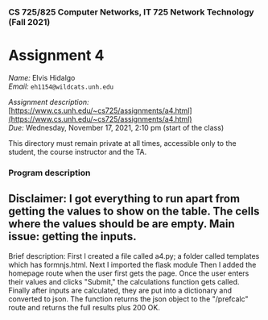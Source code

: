 ### CS 725/825 Computer Networks, IT 725 Network Technology  (Fall 2021) ###

# Assignment 4 #

*Name:* Elvis Hidalgo  
*Email:* `eh1154@wildcats.unh.edu`

*Assignment description:* [https://www.cs.unh.edu/~cs725/assignments/a4.html](https://www.cs.unh.edu/~cs725/assignments/a4.html)  
*Due:* Wednesday, November 17, 2021, 2:10 pm (start of the class)

This directory must remain private at all times, accessible only to the student, the course instructor and the TA. 

### Program description ###

Disclaimer: I got everything to run apart from getting the values to show on the table.
The cells where the values should be are empty.
Main issue: getting the inputs.
---------------------------------------------------------------------------------------
Brief description:
First I created a file called a4.py; a folder called templates which has formnjs.html.
Next I imported the flask module
Then I added the homepage route when the user first gets the page.
Once the user enters their values and clicks "Submit," the calculations function gets called.
Finally after inputs are calculated, they are put into a dictionary and converted to json.
The function returns the json object to the "/prefcalc" route and returns the full results plus 200 OK.

